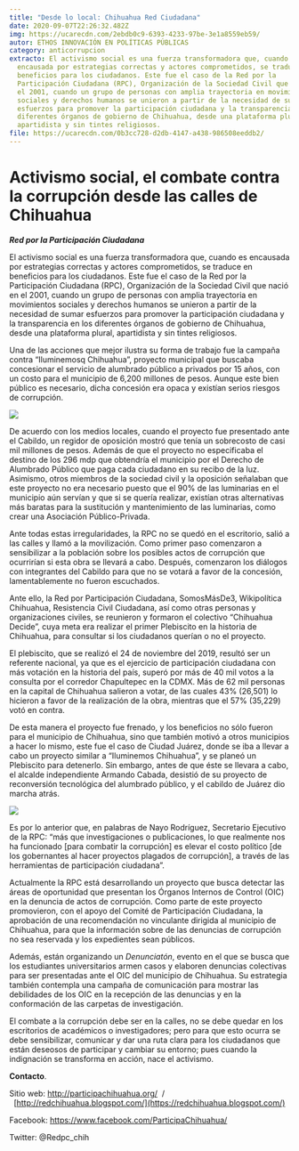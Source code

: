 ```yaml
---
title: "Desde lo local: Chihuahua Red Ciudadana"
date: 2020-09-07T22:26:32.482Z
img: https://ucarecdn.com/2ebdb0c9-6393-4233-97be-3e1a8559eb59/
autor: ETHOS INNOVACIÓN EN POLÍTICAS PÚBLICAS
category: anticorrupcion
extracto: El activismo social es una fuerza transformadora que, cuando es
  encausada por estrategias correctas y actores comprometidos, se traduce en
  beneficios para los ciudadanos. Este fue el caso de la Red por la
  Participación Ciudadana (RPC), Organización de la Sociedad Civil que nació en
  el 2001, cuando un grupo de personas con amplia trayectoria en movimientos
  sociales y derechos humanos se unieron a partir de la necesidad de sumar
  esfuerzos para promover la participación ciudadana y la transparencia en los
  diferentes órganos de gobierno de Chihuahua, desde una plataforma plural,
  apartidista y sin tintes religiosos.
file: https://ucarecdn.com/0b3cc728-d2db-4147-a438-986508eeddb2/
---
```

<!--StartFragment-->

# Activismo social, el combate contra la corrupción desde las calles de Chihuahua

[](https://www.ethos.org.mx/wp-content/uploads/2020/08/logo-png.png)***Red por la Participación Ciudadana***

El activismo social es una fuerza transformadora que, cuando es encausada por estrategias correctas y actores comprometidos, se traduce en beneficios para los ciudadanos. Este fue el caso de la Red por la Participación Ciudadana (RPC), Organización de la Sociedad Civil que nació en el 2001, cuando un grupo de personas con amplia trayectoria en movimientos sociales y derechos humanos se unieron a partir de la necesidad de sumar esfuerzos para promover la participación ciudadana y la transparencia en los diferentes órganos de gobierno de Chihuahua, desde una plataforma plural, apartidista y sin tintes religiosos.

Una de las acciones que mejor ilustra su forma de trabajo fue la campaña contra “Iluminemosq Chihuahua”, proyecto municipal que buscaba concesionar el servicio de alumbrado público a privados por 15 años, con un costo para el municipio de 6,200 millones de pesos. Aunque este bien público es necesario, dicha concesión era opaca y existían serios riesgos  de corrupción. 

![](https://ucarecdn.com/e62e4cf8-d8b2-4e38-8a81-67737c333063/)

[](https://www.ethos.org.mx/wp-content/uploads/2020/08/DEBATE-PLEBISCITO-3.jpg)De acuerdo con los medios locales, cuando el proyecto fue presentado ante el Cabildo, un regidor de oposición mostró que tenía un sobrecosto de casi mil millones de pesos. Además de que el proyecto no especificaba el destino de los 296 mdp que obtendría el municipio por el Derecho de Alumbrado Público que paga cada ciudadano en su recibo de la luz. Asimismo, otros miembros de la sociedad civil y la oposición señalaban que este proyecto no era necesario puesto que el 90% de las luminarias en el municipio aún servían y que si se quería realizar, existían otras alternativas más baratas para la sustitución y mantenimiento de las luminarias, como crear una Asociación Público-Privada.

Ante todas estas irregularidades, la RPC no se quedó en el escritorio, salió a las calles y llamó a la movilización. Como primer paso comenzaron a sensibilizar a la población sobre los posibles actos de corrupción que ocurrirían si esta obra se llevará a cabo. Después, comenzaron los diálogos con integrantes del Cabildo para que no se votará a favor de la concesión, lamentablemente no fueron escuchados.

Ante ello, la Red por Participación Ciudadana, SomosMásDe3, Wikipolítica Chihuahua, Resistencia Civil Ciudadana, así como otras personas y organizaciones civiles, se reunieron y formaron el colectivo “Chihuahua Decide”, cuya meta era realizar el primer Plebiscito en la historia de Chihuahua, para consultar si los ciudadanos querían o no el proyecto. 

El plebiscito, que se realizó el 24 de noviembre del 2019, resultó ser un referente nacional, ya que es el ejercicio de participación ciudadana con más votación en la historia del país, superó por más de 40 mil votos a la consulta por el corredor Chapultepec en la CDMX. Más de 62 mil personas en la capital de Chihuahua salieron a votar, de las cuales 43% (26,501) lo hicieron a favor de la realización de la obra, mientras que el 57% (35,229) votó en contra. 

De esta manera el proyecto fue frenado, y los beneficios no sólo fueron para el municipio de Chihuahua, sino que también motivó a otros municipios a hacer lo mismo, este fue el caso de Ciudad Juárez, donde se iba a llevar a cabo un proyecto similar a “Iluminemos Chihuahua”, y se planeó un Plebiscito para detenerlo. Sin embargo, antes de que éste se llevara a cabo, el alcalde independiente Armando Cabada, desistió de su proyecto de reconversión tecnológica del alumbrado público, y el cabildo de Juárez dio marcha atrás.

![](https://ucarecdn.com/384366fb-4fb4-43d9-9f29-e3b0bb2af165/)

[](https://www.ethos.org.mx/wp-content/uploads/2020/08/DEBATE-PLEBISCITO-2.jpg)

Es por lo anterior que, en palabras de Nayo Rodríguez, Secretario Ejecutivo de la RPC: “más que investigaciones o publicaciones, lo que realmente nos ha funcionado \[para combatir la corrupción] es elevar el costo político \[de los gobernantes al hacer proyectos plagados de corrupción], a través de las herramientas de participación ciudadana”.

Actualmente la RPC está desarrollando un proyecto que busca detectar las áreas de oportunidad que presentan los Órganos Internos de Control (OIC) en la denuncia de actos de corrupción. Como parte de este proyecto promovieron, con el apoyo del Comité de Participación Ciudadana, la aprobación de una recomendación no vinculante dirigida al municipio de Chihuahua, para que la información sobre de las denuncias de corrupción no sea reservada y los expedientes sean públicos. 

Además, están organizando un *Denunciatón*, evento en el que se busca que los estudiantes universitarios armen casos y elaboren denuncias colectivas para ser presentadas ante el OIC del municipio de Chihuahua. Su estrategia también contempla una campaña de comunicación para mostrar las debilidades de los OIC en la recepción de las denuncias y en la conformación de las carpetas de investigación.

El combate a la corrupción debe ser en la calles, no se debe quedar en los escritorios de académicos o investigadores; pero para que esto ocurra se debe sensibilizar, comunicar y dar una ruta clara para los ciudadanos que están deseosos de participar y cambiar su entorno; pues cuando la indignación se transforma en acción, nace el activismo.

**Contacto**.

Sitio web: <http://participachihuahua.org/>  /   [http://redchihuahua.blogspot.com/](https://redchihuahua.blogspot.com/)

Facebook: <https://www.facebook.com/ParticipaChihuahua/>

Twitter: @Redpc_chih

<!--EndFragment-->